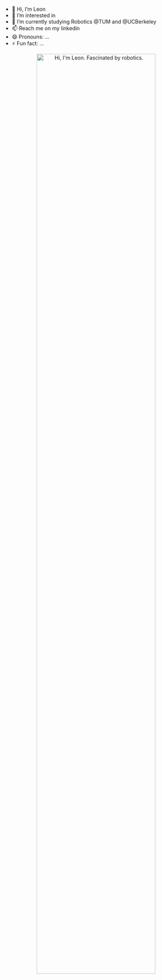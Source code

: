 - 👋 Hi, I’m Leon
- 👀 I’m interested in 
- 🌱 I’m currently studying Robotics @TUM and @UCBerkeley
- 📫 Reach me on my linkedin
- 😄 Pronouns: ...
- ⚡ Fun fact: ...

<p align="center">
  <a href="https://www.linkedin.com/in/YOUR_LINKEDIN_PROFILE">
    <img width="80%" alt="Hi, I'm Leon. Fascinated by robotics." src="./assets/your-image-name.png" />
  </a>
</p>
